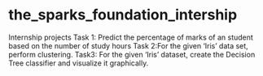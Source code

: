 # the_sparks_foundation_intership
Internship projects
Task 1: Predict the percentage of marks of an student based on the number of study hours
Task 2:For the given ‘Iris’ data set, perform clustering.
Task3: For the given ‘Iris’ dataset, create the Decision Tree classifier and visualize it
graphically.
